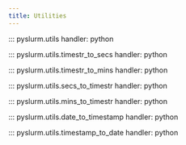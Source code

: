 ```yaml
---
title: Utilities
---
```


::: pyslurm.utils
    handler: python

::: pyslurm.utils.timestr_to_secs
    handler: python

::: pyslurm.utils.timestr_to_mins
    handler: python

::: pyslurm.utils.secs_to_timestr
    handler: python

::: pyslurm.utils.mins_to_timestr
    handler: python

::: pyslurm.utils.date_to_timestamp
    handler: python

::: pyslurm.utils.timestamp_to_date
    handler: python
